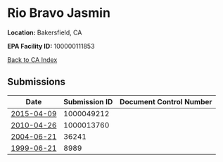 # Rio Bravo Jasmin

**Location:** Bakersfield, CA

**EPA Facility ID:** 100000111853

[Back to CA Index](../../index.md)

## Submissions

| Date | Submission ID | Document Control Number |
|------|--------------|-------------------------|
| [2015-04-09](submissions/1000049212.md) | 1000049212 |  |
| [2010-04-26](submissions/1000013760.md) | 1000013760 |  |
| [2004-06-21](submissions/36241.md) | 36241 |  |
| [1999-06-21](submissions/8989.md) | 8989 |  |
